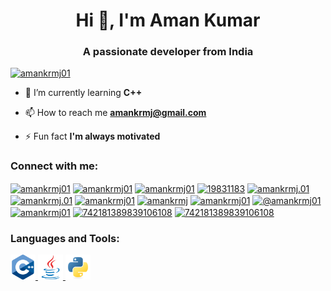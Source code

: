 <h1 align="center">Hi 👋, I'm Aman Kumar</h1>
<h3 align="center">A passionate developer from India</h3>

<p align="left"> <a href="https://twitter.com/amankrmj01" target="blank"><img src="https://img.shields.io/twitter/follow/amankrmj01?logo=twitter&style=for-the-badge" alt="amankrmj01" /></a> </p>

- 🌱 I’m currently learning **C++**

- 📫 How to reach me **amankrmj@gmail.com**

- ⚡ Fun fact **I'm always motivated**

<h3 align="left">Connect with me:</h3>
<p align="left">
<a href="https://dev.to/amankrmj01" target="blank"><img align="center" src="https://raw.githubusercontent.com/rahuldkjain/github-profile-readme-generator/master/src/images/icons/Social/devto.svg" alt="amankrmj01" height="30" width="40" /></a>
<a href="https://twitter.com/amankrmj01" target="blank"><img align="center" src="https://raw.githubusercontent.com/rahuldkjain/github-profile-readme-generator/master/src/images/icons/Social/twitter.svg" alt="amankrmj01" height="30" width="40" /></a>
<a href="https://linkedin.com/in/amankrmj01" target="blank"><img align="center" src="https://raw.githubusercontent.com/rahuldkjain/github-profile-readme-generator/master/src/images/icons/Social/linked-in-alt.svg" alt="amankrmj01" height="30" width="40" /></a>
<a href="https://stackoverflow.com/users/19831183" target="blank"><img align="center" src="https://raw.githubusercontent.com/rahuldkjain/github-profile-readme-generator/master/src/images/icons/Social/stack-overflow.svg" alt="19831183" height="30" width="40" /></a>
<a href="https://fb.com/amankrmj.01" target="blank"><img align="center" src="https://raw.githubusercontent.com/rahuldkjain/github-profile-readme-generator/master/src/images/icons/Social/facebook.svg" alt="amankrmj.01" height="30" width="40" /></a>
<a href="https://instagram.com/amankrmj.01" target="blank"><img align="center" src="https://raw.githubusercontent.com/rahuldkjain/github-profile-readme-generator/master/src/images/icons/Social/instagram.svg" alt="amankrmj.01" height="30" width="40" /></a>
<a href="https://www.codechef.com/users/amankrmj01" target="blank"><img align="center" src="https://cdn.jsdelivr.net/npm/simple-icons@3.1.0/icons/codechef.svg" alt="amankrmj01" height="30" width="40" /></a>
<a href="https://www.hackerrank.com/amankrmj" target="blank"><img align="center" src="https://raw.githubusercontent.com/rahuldkjain/github-profile-readme-generator/master/src/images/icons/Social/hackerrank.svg" alt="amankrmj" height="30" width="40" /></a>
<a href="https://codeforces.com/profile/amankrmj01" target="blank"><img align="center" src="https://raw.githubusercontent.com/rahuldkjain/github-profile-readme-generator/master/src/images/icons/Social/codeforces.svg" alt="amankrmj01" height="30" width="40" /></a>
<a href="https://www.hackerearth.com/@amankrmj01" target="blank"><img align="center" src="https://raw.githubusercontent.com/rahuldkjain/github-profile-readme-generator/master/src/images/icons/Social/hackerearth.svg" alt="@amankrmj01" height="30" width="40" /></a>
<a href="https://auth.geeksforgeeks.org/user/amankrmj01" target="blank"><img align="center" src="https://raw.githubusercontent.com/rahuldkjain/github-profile-readme-generator/master/src/images/icons/Social/geeks-for-geeks.svg" alt="amankrmj01" height="30" width="40" /></a>
<a href="https://discord.com/users/742181389839106108" target="blank"><img align="center" src="https://raw.githubusercontent.com/rahuldkjain/github-profile-readme-generator/master/src/images/icons/Social/discord.svg" alt="742181389839106108" height="30" width="40" /></a>
<a href="https://devfolio.co/@amankrmj01" target="blank"><img align="center" src="https://drive.google.com/file/d/1rHX1nS41w3W86Ms0RXDO9GcH_29tBIJp/view?usp=sharing" alt="742181389839106108" height="30" width="40" /></a>
</p>

<h3 align="left">Languages and Tools:</h3>
<p align="left"> <a href="https://www.w3schools.com/cpp/" target="_blank" rel="noreferrer"> <img src="https://raw.githubusercontent.com/devicons/devicon/master/icons/cplusplus/cplusplus-original.svg" alt="cplusplus" width="40" height="40"/> </a> <a href="https://www.java.com" target="_blank" rel="noreferrer"> <img src="https://raw.githubusercontent.com/devicons/devicon/master/icons/java/java-original.svg" alt="java" width="40" height="40"/> </a> <a href="https://www.python.org" target="_blank" rel="noreferrer"> <img src="https://raw.githubusercontent.com/devicons/devicon/master/icons/python/python-original.svg" alt="python" width="40" height="40"/> </a> </p>
